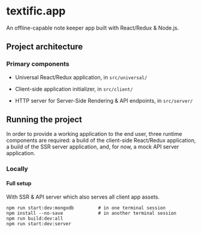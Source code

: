 # textific.app

An offline-capable note keeper app built with React/Redux & Node.js.


## Project architecture

### Primary components

* Universal React/Redux application, in `src/universal/`

* Client-side application initializer, in `src/client/`

* HTTP server for Server-Side Rendering & API endpoints, in `src/server/`


## Running the project

In order to provide a working application to the end user, three runtime components are required: a build of the client-side React/Redux application, a build of the SSR server application, and, for now, a mock API server application.


### Locally

#### Full setup

With SSR & API server which also serves all client app assets.

    npm run start:dev:mongodb         # in one terminal session
    npm install --no-save             # in another terminal session
    npm run build:dev:all
    npm run start:dev:server

